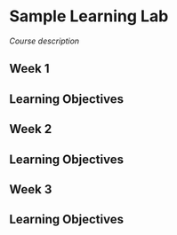 # Sample Learning Lab

*Course description*

## **Week 1**
**Learning Objectives**
- 

## **Week 2**
**Learning Objectives**
- 

## **Week 3**
**Learning Objectives**
- 
